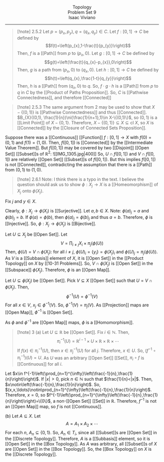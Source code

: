 <p align=center>
Topology <br>
Problem Set 9 <br>
Isaac Viviano
</p>

---

>[!note] 2.5.2
Let $p=(p_x,p_y),q=(q_x,q_y)\in C$. Let $f:[0,1]\rightarrow C$ be defined by $$f(t)=\left(p_{x},1-\frac{t}{p_{y}}\right)$$Then, $f$ is a [[Path]] from $p$ to $(p_{x},0)$. Let $g:[0,1]\rightarrow C$ be defined by $$g(t)=\left(\frac{t}{q_{x}-p_{x}},0\right)$$Then, $g$ is a path from $(p_{x},0)$ to $(q_{x},0)$. Let $h:[0,1]\rightarrow C$ be defined by $$h(t)=\left(q_{x},\frac{1-t}{q_{y}}\right)$$Then, $h$ is a [[Path]] from $(q_{x},0)$ to $q$. So, $f\cdot g\cdot h$ is a [[Path]] from $p$ to $q$ in $C$ by the [[Product of Paths Proposition]]. So, $C$ is [[Pathwise Connectedness]], and therefore [[Connected]]

>[!note] 2.5.3
The same argument from $2$ may be used to show that $X-\{(0,1)\}$ is [[Pathwise Connectedness]] and thus [[Connected]]. $B_{X}((0,1), \frac{1}{n})\ni(\frac{1}{n+1},1)\in X-\{(0,1)\}$, so $(0,1)$ is a [[Limit Point]] of $X-\{0,1\}$. Therefore, $X-\{(0,1)\}\subseteq X\subseteq \text{cl }X$, so $X$ is [[Connected]] by the [[Closure of Connected Sets Proposition]].
>
Suppose there was a [[Continuous]] [[Function]] $f:[0,1]\rightarrow X$ with $f(0)=(0,1)$ and $f(1)=(1,0)$. Then, $f([0,1])$ is [[Connected]] by the [[Intermediate Value Theorem]]. But $f([0,1])$ may be covered by two [[Disjoint]] [[Open Set]] [[Subset]]s of $\mathbb{R}^{2}$: 
![[IMG_1305.jpg|400]]
So, $U\cap f([0,1])$ and $V\cap f([0,1])$ are relatively [[Open Set]] [[Subset]]s of $f([0,1])$. But this implies $f([0,1])$ is not [[Connected]], contradicting the assumption that there is a [[Path]] from $(0,1)$ to $(1,0)$.

>[!note] 2.6.1
Note: I think there is a typo in the text. I believe the question should ask us to show $\phi:X_{j}\rightarrow X$ is a [[Homeomorphism]] of $X_{j}$ onto $\phi(X_{j})$. 
>
Fix $j$ and $y\in X$. 
>
Clearly, $\phi:X_{j}\rightarrow \phi(X_{i})$ is [[Surjective]]. Let $a,b\in X$. Note: $\phi(a)_{j}=a$ and $\phi(b)_{j}=b$. If $\phi(a)=\phi(b)$, then $\phi(a)_{j}=\phi(b)_{j}$ and thus $a=b$. Therefore, $\phi$ is [[Injective]]. So, $\phi:X_{j}\rightarrow \phi(X_{j})$ is [[Bijective]].
>
Let $U\subseteq X_{j}$ be [[Open Set]]. Let$$V=\prod_{i≠j}X_{i}\times \pi_{j}(\phi(U))$$Then, $\phi(U)=V\cap \phi(X_{j})$: for all $i≠j$, $\phi(U)_{i}=\{y_{i}\}=\phi(X_{j})_{i}$ and $\phi(U)_{j}=\pi_{j}(\phi(U))$. As $V$ is a [[Subbasis]] element of $X$, it is [[Open Set]] in the [[Product Topology]] on $X$ by [[10-31 Problems]]. So, $V\cap \phi(X_{j})$ is [[Open Set]] in the [[Subspace]] $\phi(X_{j})$. Therefore, $\phi$ is an [[Open Map]]. 
>
Let $U\subseteq \phi(X_{j})$ be [[Open Set]]. Pick $V\subseteq X$ [[Open Set]] such that $U=V\cap \phi(X_{j})$. Then, $$\phi^{-1}(U)=\phi^{-1}(V)$$For all $x\in V$, $x_{j}\in \phi^{-1}(V)$. So, $\phi^{-1}(V)=\pi_{j}(V)$. As [[Projection]] maps are [[Open Map]], $\phi^{-1}$ is [[Open Set]].
>
As $\phi$ and $\phi^{-1}$ are [[Open Map]] maps, $\phi$ is a [[Homomorphism]]. 

>[!note] 3
(a) Let $U\subseteq \mathbb{R}$ be [[Open Set]]. Fix $i\in \mathbb{N}$. Then, $$\pi_{i}^{-1}(U)=\mathbb{R}^{i-1}\times U\times \mathbb{R}\times \mathbb{R}\times\cdots$$If $f(x)\in \pi_{i}^{-1}(U)$, then $x\in \pi_{j}^{-1}(U)$ for all $j$. Therefore, $x\in U$. So, $(f^{-1}\circ \pi_{i}^{-1})(U)=U$. As $U$ was an arbitrary [[Open Set]] [[Set]], $\pi_{i}\circ f$ is [[Continuous]] for all $i$.
>
Let $x\in f^{-1}\left(\prod_{n=1}^{\infty}\left(\frac{-1}{n},\frac{1}{n}\right)\right)$. If $|x|>0$, pick $n\in \mathbb{N}$ such that $\frac{1}{n}<|x|$. Then, $x\notin\left(\frac{-1}{n},\frac{1}{n}\right)$. So, $(x,x,\ldots)\notin\prod_{n=1}^{\infty}\left(\frac{-1}{n},\frac{1}{n}\right)$. Therefore, $x=0$, so $f^{-1}\left(\prod_{n=1}^{\infty}\left(\frac{-1}{n},\frac{1}{n}\right)\right)=\{0\}$, a non-[[Open Set]] [[Set]] in $\mathbb{R}$. Therefore, $f^{-1}$ is not an [[Open Map]] map, so $f$ is not [[Continuous]].
>
(b) Let $A\subseteq X$. Let $$A=A_{1}\times A_{2}\times\cdots$$For each $n$, $A_{n}\subseteq\{0,1\}$. So, $A_{n}\in T_{i}$, since all [[Subset]]s are [[Open Set]] in the [[Discrete Topology]]. Therefore, $A$ is a [[Subbasis]] element, so it is [[Open Set]] in the [[Box Topology]]. As $A$ was arbitrary, all [[Subset]]s of $X$ are [[Open Set]] in the [[Box Topology]]. So, the [[Box Topology]] on $X$ is the [[Discrete Topology]]. 


